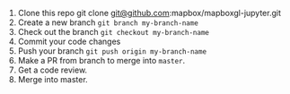 1. Clone this repo git clone git@github.com:mapbox/mapboxgl-jupyter.git
2. Create a new branch `git branch my-branch-name`
3. Check out the branch `git checkout my-branch-name`
4. Commit your code changes
5. Push your branch `git push origin my-branch-name`
7. Make a PR from branch to merge into `master`.
8. Get a code review.
9. Merge into master.
